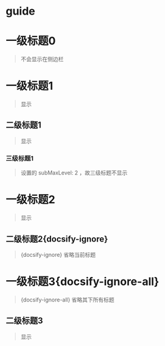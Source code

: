 # guide

# 一级标题0

> 不会显示在侧边栏

# 一级标题1

> 显示

## 二级标题1

> 显示

### 三级标题1

> 设置的 subMaxLevel: 2 ，故三级标题不显示

# 一级标题2

> 显示

## 二级标题2{docsify-ignore}

> {docsify-ignore} 省略当前标题

# 一级标题3{docsify-ignore-all}

> {docsify-ignore-all} 省略其下所有标题

## 二级标题3

> 显示

